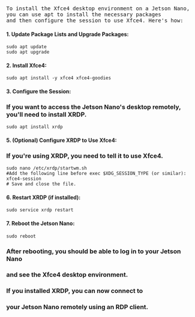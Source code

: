 <pre>
To install the Xfce4 desktop environment on a Jetson Nano, 
you can use apt to install the necessary packages 
and then configure the session to use Xfce4. Here's how: 
</pre>
####  1. Update Package Lists and Upgrade Packages:
```
sudo apt update
sudo apt upgrade
```

#### 2. Install Xfce4:
```
sudo apt install -y xfce4 xfce4-goodies
```

#### 3. Configure the Session:
### If you want to access the Jetson Nano's desktop remotely, you'll need to install XRDP. 
```
sudo apt install xrdp
```

#### 5. (Optional) Configure XRDP to Use Xfce4: 
### If you're using XRDP, you need to tell it to use Xfce4. 
```
sudo nano /etc/xrdp/startwm.sh
#Add the following line before exec $XDG_SESSION_TYPE (or similar):
xfce4-session
# Save and close the file. 
```

#### 6. Restart XRDP (if installed): 
```
sudo service xrdp restart
```

#### 7. Reboot the Jetson Nano:
```
sudo reboot
```

### After rebooting, you should be able to log in to your Jetson Nano 
### and see the Xfce4 desktop environment. 
### If you installed XRDP, you can now connect to 
### your Jetson Nano remotely using an RDP client. 
